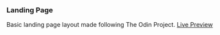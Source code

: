 ### Landing Page
Basic landing page layout made following The Odin Project.
[Live Preview](https://schunsie.github.io/landing-page)